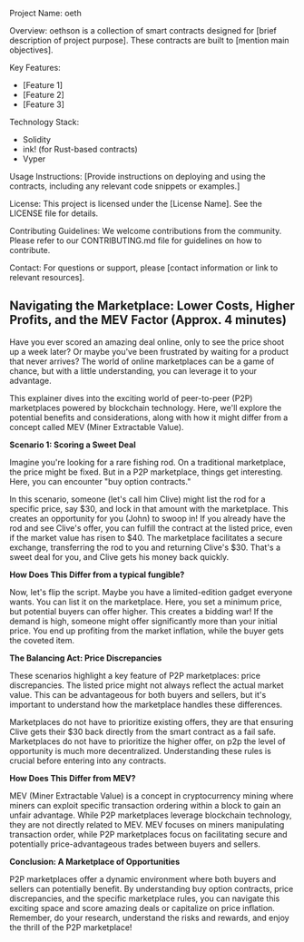 Project Name: oeth

Overview:
oethson is a collection of smart contracts designed for [brief description of project purpose]. These contracts are built to [mention main objectives].

Key Features:
- [Feature 1]
- [Feature 2]
- [Feature 3]

Technology Stack:
- Solidity
- ink! (for Rust-based contracts)
- Vyper

Usage Instructions:
[Provide instructions on deploying and using the contracts, including any relevant code snippets or examples.]

License:
This project is licensed under the [License Name]. See the LICENSE file for details.

Contributing Guidelines:
We welcome contributions from the community. Please refer to our CONTRIBUTING.md file for guidelines on how to contribute.

Contact:
For questions or support, please [contact information or link to relevant resources].

## Navigating the Marketplace: Lower Costs, Higher Profits, and the MEV Factor (Approx. 4 minutes)

Have you ever scored an amazing deal online, only to see the price shoot up a week later? Or maybe you've been frustrated by waiting for a product that never arrives? The world of online marketplaces can be a game of chance, but with a little understanding, you can leverage it to your advantage.

This explainer dives into the exciting world of peer-to-peer (P2P) marketplaces powered by blockchain technology. Here, we'll explore the potential benefits and considerations, along with how it might differ from a concept called MEV (Miner Extractable Value).

**Scenario 1: Scoring a Sweet Deal**

Imagine you're looking for a rare fishing rod. On a traditional marketplace, the price might be fixed. But in a P2P marketplace, things get interesting. Here, you can encounter "buy option contracts."

In this scenario, someone (let's call him Clive) might list the rod for a specific price, say $30, and lock in that amount with the marketplace. This creates an opportunity for you (John) to swoop in! If you already have the rod and see Clive's offer, you can fulfill the contract at the listed price, even if the market value has risen to $40. The marketplace facilitates a secure exchange, transferring the rod to you and returning Clive's $30. That's a sweet deal for you, and Clive gets his money back quickly.

**How Does This Differ from a typical fungible?**

Now, let's flip the script. Maybe you have a limited-edition gadget everyone wants. You can list it on the marketplace. Here, you set a minimum price, but potential buyers can offer higher. This creates a bidding war! If the demand is high, someone might offer significantly more than your initial price. You end up profiting from the market inflation, while the buyer gets the coveted item.

**The Balancing Act: Price Discrepancies**

These scenarios highlight a key feature of P2P marketplaces: price discrepancies. The listed price might not always reflect the actual market value. This can be advantageous for both buyers and sellers, but it's important to understand how the marketplace handles these differences.

Marketplaces do not have to prioritize existing offers, they are that ensuring Clive gets their $30 back directly from the smart contract as a fail safe. Marketplaces do not have to prioritize the higher offer, on p2p the level of opportunity is much more decentralized. Understanding these rules is crucial before entering into any contracts.

**How Does This Differ from MEV?**

MEV (Miner Extractable Value) is a concept in cryptocurrency mining where miners can exploit specific transaction ordering within a block to gain an unfair advantage. While P2P marketplaces leverage blockchain technology, they are not directly related to MEV. MEV focuses on miners manipulating transaction order, while P2P marketplaces focus on facilitating secure and potentially price-advantageous trades between buyers and sellers.

**Conclusion: A Marketplace of Opportunities**

P2P marketplaces offer a dynamic environment where both buyers and sellers can potentially benefit. By understanding buy option contracts, price discrepancies, and the specific marketplace rules, you can navigate this exciting space and score amazing deals or capitalize on price inflation. Remember, do your research, understand the risks and rewards, and enjoy the thrill of the P2P marketplace! 
